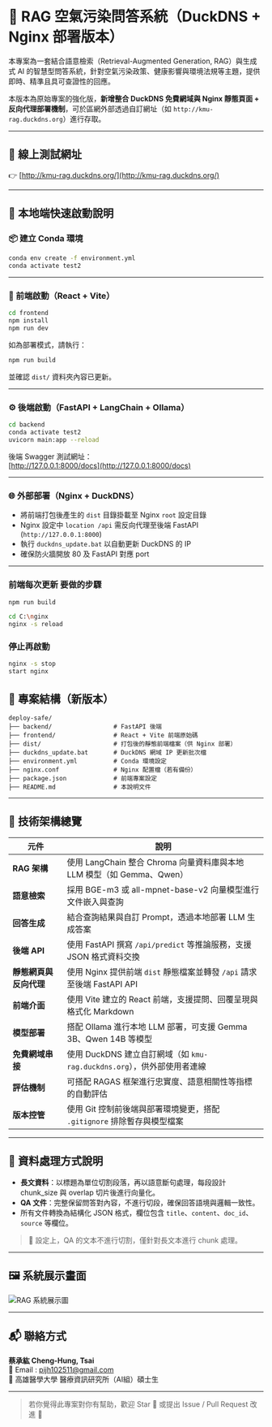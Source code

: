 <!--
title: RAG QA System for Air Pollution (DuckDNS + Nginx Version)
description: A LangChain + Chroma + Ollama powered RAG chatbot system deployed with DuckDNS and Nginx, focused on air pollution and public health.
keywords: RAG, LangChain, Ollama, DuckDNS, Nginx, chatbot, air pollution, QA system, react, fastapi, chromadb
-->

# 🌱 RAG 空氣污染問答系統（DuckDNS + Nginx 部署版本）

本專案為一套結合語意檢索（Retrieval-Augmented Generation, RAG）與生成式 AI 的智慧型問答系統，針對空氣污染政策、健康影響與環境法規等主題，提供即時、精準且具可查證性的回應。

本版本為原始專案的強化版，**新增整合 DuckDNS 免費網域與 Nginx 靜態頁面 + 反向代理部署機制**，可於區網外部透過自訂網址（如 `http://kmu-rag.duckdns.org`）進行存取。

---

## 🔗 線上測試網址

👉 [http://kmu-rag.duckdns.org/](http://kmu-rag.duckdns.org/)

---

## 🔧 本地端快速啟動說明

### 📦 建立 Conda 環境

```bash
conda env create -f environment.yml
conda activate test2
```

---

### 🧩 前端啟動（React + Vite）

```bash
cd frontend
npm install
npm run dev
```

如為部署模式，請執行：

```bash
npm run build
```

並確認 `dist/` 資料夾內容已更新。

---

### ⚙️ 後端啟動（FastAPI + LangChain + Ollama）

```bash
cd backend
conda activate test2
uvicorn main:app --reload
```

後端 Swagger 測試網址：  
[http://127.0.0.1:8000/docs](http://127.0.0.1:8000/docs)

---

### 🌐 外部部署（Nginx + DuckDNS）

- 將前端打包後產生的 `dist` 目錄掛載至 Nginx `root` 設定目錄
- Nginx 設定中 `location /api` 需反向代理至後端 FastAPI (`http://127.0.0.1:8000`)
- 執行 `duckdns_update.bat` 以自動更新 DuckDNS 的 IP
- 確保防火牆開放 80 及 FastAPI 對應 port

---

### 前端每次更新 要做的步驟
```bash
npm run build

```
```bash
cd C:\nginx
nginx -s reload
```

### 停止再啟動
```bash
nginx -s stop
start nginx
```

## 📁 專案結構（新版本）

```
deploy-safe/
├── backend/                 # FastAPI 後端
├── frontend/                # React + Vite 前端原始碼
├── dist/                    # 打包後的靜態前端檔案（供 Nginx 部署）
├── duckdns_update.bat       # DuckDNS 網域 IP 更新批次檔
├── environment.yml          # Conda 環境設定
├── nginx.conf               # Nginx 配置檔（若有備份）
├── package.json             # 前端專案設定
├── README.md                # 本說明文件
```

---

## 🧠 技術架構總覽

| 元件             | 說明                                                                 |
|------------------|----------------------------------------------------------------------|
| **RAG 架構**      | 使用 LangChain 整合 Chroma 向量資料庫與本地 LLM 模型（如 Gemma、Qwen）     |
| **語意檢索**       | 採用 BGE-m3 或 all-mpnet-base-v2 向量模型進行文件嵌入與查詢                        |
| **回答生成**       | 結合查詢結果與自訂 Prompt，透過本地部署 LLM 生成答案                               |
| **後端 API**      | 使用 FastAPI 撰寫 `/api/predict` 等推論服務，支援 JSON 格式資料交換                  |
| **靜態網頁與反向代理** | 使用 Nginx 提供前端 `dist` 靜態檔案並轉發 `/api` 請求至後端 FastAPI API                  |
| **前端介面**       | 使用 Vite 建立的 React 前端，支援提問、回覆呈現與格式化 Markdown                        |
| **模型部署**       | 搭配 Ollama 進行本地 LLM 部署，可支援 Gemma 3B、Qwen 14B 等模型                       |
| **免費網域串接**     | 使用 DuckDNS 建立自訂網域（如 `kmu-rag.duckdns.org`），供外部使用者連線                   |
| **評估機制**       | 可搭配 RAGAS 框架進行忠實度、語意相關性等指標的自動評估                                   |
| **版本控管**       | 使用 Git 控制前後端與部署環境變更，搭配 `.gitignore` 排除暫存與模型檔案                     |

---

## 🧾 資料處理方式說明

- **長文資料**：以標題為單位切割段落，再以語意斷句處理，每段設計 chunk_size 與 overlap 切片後進行向量化。
- **QA 文件**：完整保留問答對內容，不進行切段，確保回答語境與邏輯一致性。
- 所有文件轉換為結構化 JSON 格式，欄位包含 `title`、`content`、`doc_id`、`source` 等欄位。

> 🔧 設定上，QA 的文本不進行切割，僅針對長文本進行 chunk 處理。

---

## 🖼️ 系統展示畫面

![RAG 系統展示圖](https://github.com/Tsai1030/rag-air-pollution/blob/main/frontend/public/images/%E5%B1%95%E7%A4%BA%E7%85%A7%E7%89%87.png?raw=true)

---

## 📬 聯絡方式

**蔡承紘 Cheng-Hung, Tsai**  
📧 Email : pijh102511@gmail.com  
📍 高雄醫學大學 醫療資訊研究所（AI組）碩士生

---

> 若你覺得此專案對你有幫助，歡迎 Star 🌟 或提出 Issue / Pull Request 改進 🙌
